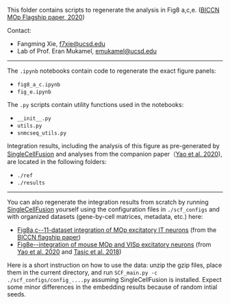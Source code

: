 This folder contains scripts to regenerate the analysis in Fig8 a,c,e. ([BICCN MOp Flagship paper, 2020]())

Contact:
- Fangming Xie, f7xie@ucsd.edu
- Lab of Prof. Eran Mukamel, emukamel@ucsd.edu

---
The ```.ipynb``` notebooks contain code to regenerate the exact figure panels:
- ```fig8_a_c.ipynb```
- ```fig_e.ipynb```

The ```.py``` scripts contain utility functions used in the notebooks:
- ```__init__.py```
- ```utils.py```
- ```snmcseq_utils.py```

Integration results, including the analysis of this figure as pre-generated by [SingleCellFusion](https://github.com/mukamel-lab/SingleCellFusion) and analyses from the companion paper（[Yao et al. 2020](https://www.biorxiv.org/content/10.1101/2020.02.29.970558v2)), are located in the following folders:
- ```./ref```
- ```./results```

---
You can also regenerate the integration results from scratch by running [SingleCellFusion](https://github.com/mukamel-lab/SingleCellFusion) yourself using the configuration files in ```./scf_configs``` and with organized datasets (gene-by-cell matrices, metadata, etc.) here: 
- [Fig8a,c--11-dataset integration of MOp excitatory IT neurons](https://drive.google.com/file/d/1UrWQMIkwpU4NDEZL093lHAZgOfUwHdxo/view?usp=sharing) (from the [BICCN flagship paper]()) 
- [Fig8e--integration of mouse MOp and VISp excitatory neurons](https://drive.google.com/file/d/15Qf6JJJtD6FLV90JTzB3NoAPwf6WYynK/view?usp=sharing) (from [Yao et al. 2020](https://www.biorxiv.org/content/10.1101/2020.02.29.970558v2) and [Tasic et al. 2018](https://www.nature.com/articles/s41586-018-0654-5))

Here is a short instruction on how to use the data: unzip the gzip files, place them in the current directory, and run ```SCF_main.py -c ./scf_configs/config_....py``` assuming SingleCellFusion is installed. Expect some minor differences in the embedding results because of random intial seeds.
 





